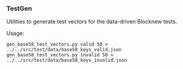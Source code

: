 ### TestGen ###

Utilities to generate test vectors for the data-driven Blocknew tests.

Usage: 

    gen_base58_test_vectors.py valid 50 > ../../src/test/data/base58_keys_valid.json
    gen_base58_test_vectors.py invalid 50 > ../../src/test/data/base58_keys_invalid.json